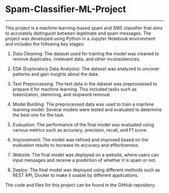 # Spam-Classifier-ML-Project

---

This project is a machine learning-based spam and SMS classifier that aims to accurately distinguish between legitimate and spam messages. The project was developed using Python in a Jupyter Notebook environment and includes the following key stages:

1. Data Cleaning: The dataset used for training the model was cleaned to remove duplicates, irrelevant data, and other inconsistencies.

2. EDA (Exploratory Data Analysis): The dataset was analyzed to uncover patterns and gain insights about the data.

3. Text Preprocessing: The text data in the dataset was preprocessed to prepare it for machine learning. This included tasks such as tokenization, stemming, and stopword removal.

4. Model Building: The preprocessed data was used to train a machine learning model. Several models were tested and evaluated to determine the best one for the task.

5. Evaluation: The performance of the final model was evaluated using various metrics such as accuracy, precision, recall, and F1 score.

6. Improvement: The model was refined and improved based on the evaluation results to increase its accuracy and effectiveness.

7. Website: The final model was deployed on a website, where users can input messages and receive a prediction of whether it is spam or not.

8. Deploy: The final model was deployed using different methods such as REST API, Docker to make it usable by different applications.

The code and files for this project can be found in the GitHub repository.
